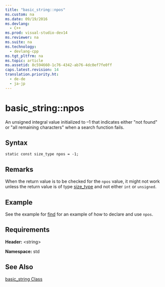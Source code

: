 ```yaml
---
title: "basic_string::npos"
ms.custom: na
ms.date: 09/19/2016
ms.devlang: 
  - C++
ms.prod: visual-studio-dev14
ms.reviewer: na
ms.suite: na
ms.technology: 
  - devlang-cpp
ms.tgt_pltfrm: na
ms.topic: article
ms.assetid: 8c594660-1c76-4342-ab76-4dc0ef7fe0ff
caps.latest.revision: 14
translation.priority.ht: 
  - de-de
  - ja-jp
---
```

# basic_string::npos
An unsigned integral value initialized to –1 that indicates either "not found" or "all remaining characters" when a search function fails.  
  
## Syntax  
  
```  
static const size_type npos = -1;  
```  
  
## Remarks  
 When the return value is to be checked for the `npos` value, it might not work unless the return value is of type [size_type](../vs140/basic_string--size_type.md) and not either `int` or `unsigned`.  
  
## Example  
 See the example for [find](../vs140/basic_string--find.md) for an example of how to declare and use `npos`.  
  
## Requirements  
 **Header:** <string\>  
  
 **Namespace:** std  
  
## See Also  
 [basic_string Class](../vs140/basic_string-Class.md)